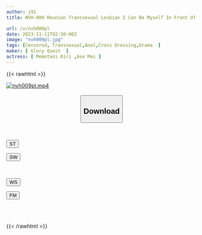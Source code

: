 ```yaml
---
author: j91
title: NVH-009 Reunion Transsexual Lesbian I Can Be Myself In Front Of You Riri Momodani/Mei Aise

url: /v/nvh009pl
date: 2023-11-11T02:50:00Z
image: "nvh009pl.jpg"
tags: [Censored, Transsexual,Anal,Cross Dressing,Drama	]
maker: [ Glory Quest  ]
actress: [ Momotani Riri ,Ase Mei ]
---
```



{{< rawhtml >}}

<div class="video" data-videoid="0dB6727Pq2UbyXm">
    <a href="javascript:;">
        <img src="https://my.j91.asia/v/nvh009pl/nvh009pl.jpg" width="WIDTH" height="HEIGHT" alt="nvh009pl.mp4" loading="lazy">
    </a>
</div>

<script type="text/javascript" src="https://j91.asia/asset/on-demand-st.js"></script>

<br>
  <link rel="stylesheet" href="https://j91.asia/asset/bs5.css">
  
  <center>
  <button class="btn btn-primary" type="button" data-bs-toggle="collapse" data-bs-target=".multi-collapse" aria-expanded="false" aria-controls="multiCollapseExample1 multiCollapseExample2"><h2>Download</h2></button></center>
</p>
<div class="row">
  <div class="col">
    <div class="collapse multi-collapse" id="multiCollapseExample1">
      <div class="card card-body">
	      	      <br>
<div class="buttons">  
<p><a href="https://streamtape.to/v/0dB6727Pq2UbyXm" target="_blank"><button class="btn-hover color-3"><i class="fa fa-download"></i> ST</button></a></p>
<p><a href="https://sfastwish.com/7dhg0gae9nd9" target="_blank"><button class="btn-hover color-2"><i class="fa fa-download"></i> SW</button></a></p></div>
    </div>
  </div>
</div>
  <div class="col">
    <div class="collapse multi-collapse" id="multiCollapseExample2">
      <div class="card card-body">
	      <br>
<div class="buttons">
<p><a href="javascript:;" target="_blank"><button class="btn-hover color-9"><i class="fa fa-download"></i> WS</button></a></p>
<p><a href="javascript:;" target="_blank"><button class="btn-hover color-8"><i class="fa fa-download"></i> FM</button></a></p></div>
<br><br>
      </div>
    </div>
  </div>
</div>

{{< /rawhtml >}}
